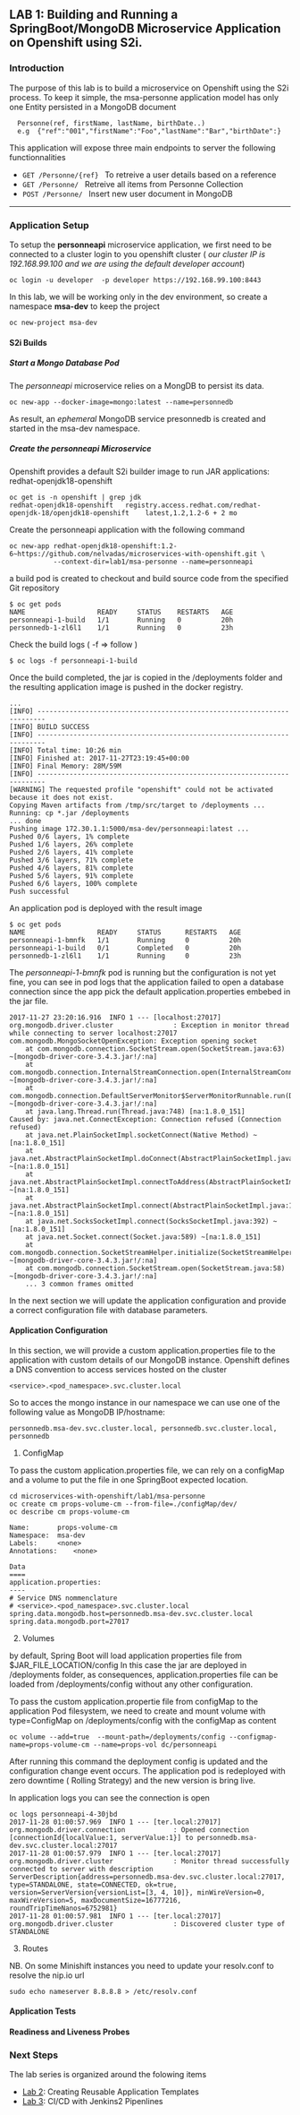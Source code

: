 ## LAB 1:  Building and Running a SpringBoot/MongoDB Microservice Application on Openshift using S2i. 


### Introduction
The purpose of this lab is to build a microservice on Openshift using the S2i process.
To keep it simple, the  msa-personne application model has only one Entity persisted in a MongoDB document 

``` 
  Personne(ref, firstName, lastName, birthDate..)
  e.g  {"ref":"001","firstName":"Foo","lastName":"Bar","birthDate":} 
```

This application will expose three main endpoints to server the following functionnalities
*  ```GET /Personne/{ref} ```   To retreive a user details based on a reference
*  ```GET /Personne/ ```        Retreive all items from Personne Collection
*  ```POST /Personne/ ```       Insert new user document in MongoDB 

---
### Application Setup
To setup the **personneapi** microservice application, we first need to be connected to a cluster 
login to you openshift cluster ( *our cluster IP is 192.168.99.100 and we are using the default developer account*)
```
oc login -u developer  -p developer https://192.168.99.100:8443
```

In this lab, we will be working only in the dev environment, so create a namespace **msa-dev** to keep the project

```
oc new-project msa-dev
```

#### S2i Builds

##### Start a Mongo Database Pod
The *personneapi* microservice relies on a MongDB to persist its data.

``` 
oc new-app --docker-image=mongo:latest --name=personnedb
```
As result, an *ephemeral* MongoDB service presonnedb is created and started  in the  msa-dev namespace.



##### Create the personneapi Microservice
Openshift provides a default S2i builder image to run JAR  applications: redhat-openjdk18-openshift

```
oc get is -n openshift | grep jdk
redhat-openjdk18-openshift   registry.access.redhat.com/redhat-openjdk-18/openjdk18-openshift    latest,1.2,1.2-6 + 2 mo
```

Create the personneapi application with the following command

```
oc new-app redhat-openjdk18-openshift:1.2-6~https://github.com/nelvadas/microservices-with-openshift.git \
           --context-dir=lab1/msa-personne --name=personneapi
```

a build pod is created to checkout and build source code from the specified Git repository
```
$ oc get pods
NAME                  READY     STATUS    RESTARTS   AGE
personneapi-1-build   1/1       Running   0          20h
personnedb-1-zl6l1    1/1       Running   0          23h
```
Check the build logs ( -f => follow  ) 
```
$ oc logs -f personneapi-1-build
```

Once the build completed, the  jar is copied in the /deployments folder and the resulting application image is
 pushed in the docker registry.
 
```
...
[INFO] ------------------------------------------------------------------------
[INFO] BUILD SUCCESS
[INFO] ------------------------------------------------------------------------
[INFO] Total time: 10:26 min
[INFO] Finished at: 2017-11-27T23:19:45+00:00
[INFO] Final Memory: 28M/59M
[INFO] ------------------------------------------------------------------------
[WARNING] The requested profile "openshift" could not be activated because it does not exist.
Copying Maven artifacts from /tmp/src/target to /deployments ...
Running: cp *.jar /deployments
... done
Pushing image 172.30.1.1:5000/msa-dev/personneapi:latest ...
Pushed 0/6 layers, 1% complete
Pushed 1/6 layers, 26% complete
Pushed 2/6 layers, 41% complete
Pushed 3/6 layers, 71% complete
Pushed 4/6 layers, 81% complete
Pushed 5/6 layers, 91% complete
Pushed 6/6 layers, 100% complete
Push successful
```
An application pod is deployed with the result image 
```
$ oc get pods
NAME                  READY     STATUS      RESTARTS   AGE
personneapi-1-bmnfk   1/1       Running     0          20h
personneapi-1-build   0/1       Completed   0          20h
personnedb-1-zl6l1    1/1       Running     0          23h
``` 

The *personneapi-1-bmnfk* pod  is running but the configuration is not yet fine,
 you can see in pod logs that the application failed to open a database connection since the app pick the default application.properties
embebed in the jar file.

```
2017-11-27 23:20:16.916  INFO 1 --- [localhost:27017] org.mongodb.driver.cluster               : Exception in monitor thread while connecting to server localhost:27017
com.mongodb.MongoSocketOpenException: Exception opening socket
	at com.mongodb.connection.SocketStream.open(SocketStream.java:63) ~[mongodb-driver-core-3.4.3.jar!/:na]
	at com.mongodb.connection.InternalStreamConnection.open(InternalStreamConnection.java:115) ~[mongodb-driver-core-3.4.3.jar!/:na]
	at com.mongodb.connection.DefaultServerMonitor$ServerMonitorRunnable.run(DefaultServerMonitor.java:113) ~[mongodb-driver-core-3.4.3.jar!/:na]
	at java.lang.Thread.run(Thread.java:748) [na:1.8.0_151]
Caused by: java.net.ConnectException: Connection refused (Connection refused)
	at java.net.PlainSocketImpl.socketConnect(Native Method) ~[na:1.8.0_151]
	at java.net.AbstractPlainSocketImpl.doConnect(AbstractPlainSocketImpl.java:350) ~[na:1.8.0_151]
	at java.net.AbstractPlainSocketImpl.connectToAddress(AbstractPlainSocketImpl.java:206) ~[na:1.8.0_151]
	at java.net.AbstractPlainSocketImpl.connect(AbstractPlainSocketImpl.java:188) ~[na:1.8.0_151]
	at java.net.SocksSocketImpl.connect(SocksSocketImpl.java:392) ~[na:1.8.0_151]
	at java.net.Socket.connect(Socket.java:589) ~[na:1.8.0_151]
	at com.mongodb.connection.SocketStreamHelper.initialize(SocketStreamHelper.java:57) ~[mongodb-driver-core-3.4.3.jar!/:na]
	at com.mongodb.connection.SocketStream.open(SocketStream.java:58) ~[mongodb-driver-core-3.4.3.jar!/:na]
	... 3 common frames omitted
```

In the next section we will update the application configuration and provide a correct configuration file with database parameters.


#### Application Configuration
In this section, we will provide a custom application.properties file to the application with custom details of our MongoDB instance.
Openshift defines a DNS convention to access services hosted on the cluster
```
<service>.<pod_namespace>.svc.cluster.local
```
So to acces the mongo instance in our namespace we can  use one of the following value as MongoDB IP/hostname: 
 ```
 personnedb.msa-dev.svc.cluster.local, personnedb.svc.cluster.local, personnedb
```


1. ConfigMap

To pass the custom application.properties file, we can rely on a configMap and a volume to put the file in one SpringBoot expected location.

```
cd microservices-with-openshift/lab1/msa-personne
oc create cm props-volume-cm --from-file=./configMap/dev/
oc describe cm props-volume-cm

Name:		props-volume-cm
Namespace:	msa-dev
Labels:		<none>
Annotations:	<none>

Data
====
application.properties:
----
# Service DNS nommenclature
# <service>.<pod_namespace>.svc.cluster.local
spring.data.mongodb.host=personnedb.msa-dev.svc.cluster.local
spring.data.mongodb.port=27017

```

2. Volumes

 by default, Spring Boot will load application properties file from $JAR_FILE_LOCATION/config
 In this case the jar are deployed in /deployments folder, as consequences, application.properties file can be loaded from 
 /deployments/config without any other configuration.

To pass the custom application.propertie file from configMap to the application Pod filesystem, 
we need to create and mount volume with type=ConfigMap on /deployments/config with the configMap as content 
  

```
oc volume --add=true  --mount-path=/deployments/config --configmap-name=props-volume-cm --name=props-vol dc/personneapi
```
After running this command the deployment config is updated and the configuration change event occurs.
The application pod is redeployed with zero downtime ( Rolling Strategy) and the new version is bring live.

In application logs you can see the connection is open 

```
oc logs personneapi-4-30jbd
2017-11-28 01:00:57.969  INFO 1 --- [ter.local:27017] org.mongodb.driver.connection            : Opened connection [connectionId{localValue:1, serverValue:1}] to personnedb.msa-dev.svc.cluster.local:27017
2017-11-28 01:00:57.979  INFO 1 --- [ter.local:27017] org.mongodb.driver.cluster               : Monitor thread successfully connected to server with description ServerDescription{address=personnedb.msa-dev.svc.cluster.local:27017, type=STANDALONE, state=CONNECTED, ok=true, version=ServerVersion{versionList=[3, 4, 10]}, minWireVersion=0, maxWireVersion=5, maxDocumentSize=16777216, roundTripTimeNanos=6752981}
2017-11-28 01:00:57.981  INFO 1 --- [ter.local:27017] org.mongodb.driver.cluster               : Discovered cluster type of STANDALONE
```

3. Routes




NB.
On some Minishift instances you need to update your resolv.conf to resolve the nip.io url
```
sudo echo nameserver 8.8.8.8 > /etc/resolv.conf
```


#### Application Tests


#### Readiness and Liveness Probes

### Next Steps

The lab series is organized around the folowing items

* [Lab 2](../lab2/): Creating Reusable Application Templates
* [Lab 3](../lab3/): CI/CD with Jenkins2  Pipenlines

